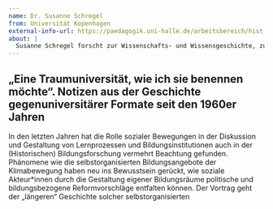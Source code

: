 ```yaml
---
name: Dr. Susanne Schregel
from: Universität Kopenhagen
external-info-url: https://paedagogik.uni-halle.de/arbeitsbereich/hist_erzw/mitarbeiter-innen/schregel/ 
about: |
  Susanne Schregel forscht zur Wissenschafts- und Wissensgeschichte, zur Geschichte des Politischen, der Geschichte sozialer Bewegungen und der Geschichte der Intelligenz und Begabung. Sie wurde 2010 an der TU Darmstadt mit einer Studie zur Geschichte der neuen Friedensbewegung promoviert. Anschließend arbeitete sie als wissenschaftliche Mitarbeiterin an der interdisziplinären a.r.t.e.s. Graduate School for the Humanities Cologne, am Historischen Institut der Universität Köln, am Arbeitsbereich Zeitgeschichte der Universität Konstanz sowie an der Professur für Historische Erziehungswissenschaft an der Universität Halle-Wittenberg. Im Sommersemester 2023 war sie Fellow des IFK. Internationales Forschungszentrum Kulturwissenschaften (Kunstuniversität Linz in Wien), ab WS 2023 ist sie Gastwissenschaftlerin an der Universität Kopenhagen (mit einem Fellowship der Alexander von Humboldt-Stiftung). Zu ihren neueren Publikationen zählen: [„Geschichte und Gegenwart von Gegenunis“, ORF Science, 7.5. 2023](https://science.orf.at/stories/3219113/); [„Das hochbegabte Kind zwischen Eliteförderung und Hilfsbedürftigkeit 1978 bis 1985“, in: Vierteljahreshefte für Zeitgeschichte 68 (2020) 1, S. 95–125; „Social Movements, Protest, and Academic Knowledge Formation. Interactions since the 1960s”, Moving the Social 60 (2018)](https://moving-the-social.ub.rub.de/index.php/MTS/article/view/7409).
---
```


## „Eine Traumuniversität, wie ich sie benennen möchte“. Notizen aus der Geschichte gegenuniversitärer Formate seit den 1960er Jahren

In den letzten Jahren hat die Rolle sozialer Bewegungen in der Diskussion und Gestaltung von Lernprozessen und Bildungsinstitutionen auch in der (Historischen) Bildungsforschung vermehrt Beachtung gefunden. Phänomene wie die selbstorganisierten Bildungsangebote der Klimabewegung haben neu ins Bewusstsein gerückt, wie soziale Akteur*innen durch die Gestaltung eigener Bildungsräume politische und bildungsbezogene Reformvorschläge entfalten können. Der Vortrag geht der „längeren“ Geschichte solcher selbstorganisierten 

